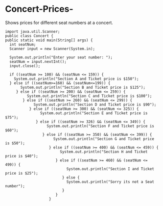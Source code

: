 # Concert-Prices-
Shows prices for different seat numbers at a concert.

    import java.util.Scanner;
    public class Concert {
    public static void main(String[] args) {
      int seatNum;
      Scanner input = new Scanner(System.in);

      System.out.println("Enter your seat number: ");
      seatNum = input.nextInt();
      input.close();

      if ((seatNum >= 100) && (seatNum <= 159)) {
        System.out.println("Section A and Ticket price is $150");
      } else if ((seatNum>=160) && (seatNum<=199)) {
           System.out.println("Section B and Ticket price is $125");
         } else if ((seatNum >= 200) && (seatNum <= 259)) {
              System.out.println("Section C and Ticket price is $100");
            } else if ((seatNum >= 260) && (seatNum <= 299)) {
                 System.out.println("Section D and Ticket price is $90");
               } else if ((seatNum >= 300) && (seatNum <= 325)) {
                    System.out.println("Section E and Ticket price is $75");
                  } else if ((seatNum >= 326) && (seatNum <= 349)) {
                       System.out.println("Section F and Ticket price is $60");
                     } else if ((seatNum >= 350) && (seatNum <= 399)) {
                          System.out.println("Section G and Ticket price is $50");
                        } else if ((seatNum >= 400) && (seatNum <= 459)) {
                             System.out.println("Section H and Ticket price is $40");
                           } else if ((seatNum >= 460) && (seatNum <= 499)) {
                                System.out.println("Section I and Ticket price is $25");
                              } else {
                                System.out.println("Sorry its not a Seat number");
                              }
                           }
                        }
